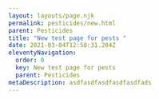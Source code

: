 ```yaml
---
layout: layouts/page.njk
permalink: pesticides/new.html
parent: Pesticides
title: "New test page for pests "
date: 2021-03-04T12:58:31.204Z
eleventyNavigation:
  order: 0
  key: New test page for pests
  parent: Pesticides
metaDescription: asdfasdfasdfasdfasdfads
---
```

